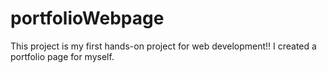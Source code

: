 # portfolioWebpage
This project is my first hands-on project for web development!!
I created a portfolio page for myself.
